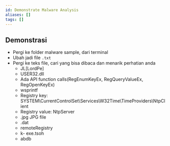 ```yaml
---
id: Demonstrate Malware Analysis
aliases: []
tags: []
---
```


## Demonstrasi

- Pergi ke folder malware sample, dari terminal
- Ubah jadi file `.txt`
- Pergi ke teks file, cari yang bisa dibaca dan menarik perhatian anda
  - JL[LordPe]
  - USER32.dll
  - Ada API function calls(RegEnumKeyEx, RegQueryValueEx, RegOpenKeyEx)
  - wsprintf
  - Registry key: SYSTEM\CurrentControlSet\Services\W32Time\TimeProviders\NtpClient
  - Registry value: NtpServer
  - .jpg JPG file
  - .dat
  - remoteRegistry
  - k- exe.tsoh
  - abdb
